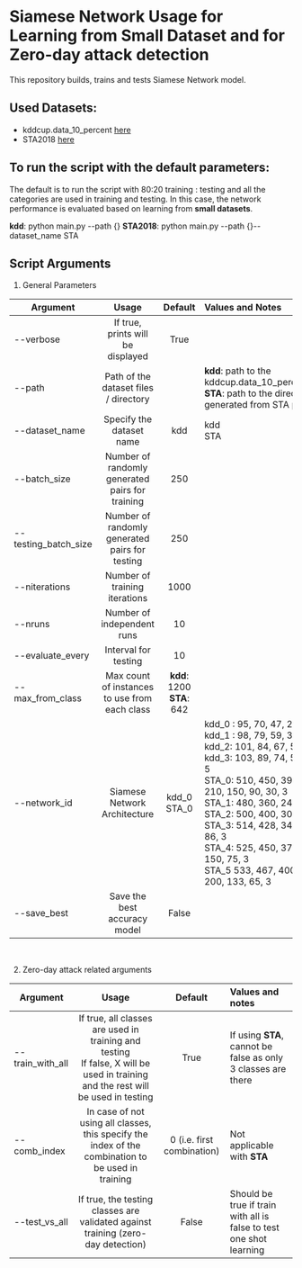 # Siamese Network Usage for Learning from Small Dataset and for Zero-day attack detection

This repository builds, trains and tests Siamese Network model.

## Used Datasets:
- kddcup.data_10_percent [here](http://kdd.ics.uci.edu/databases/kddcup99/kddcup99.html)
- STA2018 [here](https://github.com/elud074/STA2018)

## To run the script with the default parameters:
The default is to run the script with 80:20 training : testing and all the categories are used in training and testing. 
In this case, the network performance is evaluated based on learning from **small datasets**.

**kdd**: python main.py --path {}
**STA2018**: python main.py --path {}--dataset_name STA 

## Script Arguments
1. General Parameters

| Argument       | Usage        				 	     | Default       |  Values and Notes	          |
| ---------------|:-------------------------------------:|:-------------:|:-------------------|
| --verbose      | If true, prints will be displayed     | True 		 | 	 				  |
| --path         | Path of the dataset files / directory |               | **kdd**: path to the kddcup.data_10_percent_corrected <br> **STA**: path to the directory generated from STA preprocessing |
| --dataset_name | Specify the dataset name              | kdd           | kdd <br> STA       |
| --batch_size   | Number of randomly generated pairs for training | 250 |                   |
| --testing_batch_size | Number of randomly generated pairs for testing | 250 ||
| --niterations | Number of training iterations | 1000 ||
| --nruns | Number of independent runs | 10 ||
| --evaluate_every | Interval for testing       | 10 || 
| --max_from_class | Max count of instances to use from each class | **kdd**: 1200 <br> **STA**: 642 ||
| --network_id   | Siamese Network Architecture          | kdd_0 <br> STA_0 | kdd_0 : 95, 70, 47, 23, 5 <br> kdd_1 : 98, 79, 59, 39, 20, 5 <br> kdd_2: 101, 84, 67, 51, 24, 17, 5 <br> kdd_3: 103, 89, 74, 59, 44, 30, 15, 5 <br> STA_0: 510, 450, 390, 330, 270, 210, 150, 90, 30, 3 <br> STA_1: 480, 360, 240, 120, 3 <br> STA_2: 500, 400, 300, 200, 100, 3 <br> STA_3: 514, 428, 342, 257, 171, 86, 3 <br> STA_4: 525, 450, 375, 300, 225, 150, 75, 3 <br> STA_5 533, 467, 400, 333, 267, 200, 133, 65, 3 | 
| --save_best | Save the best accuracy model | False || 

<br>

2. Zero-day attack related arguments

| Argument       | Usage         | Default       |  Values and notes          |
| ---------------|:-------------:|:-------------:|:--------------------|
| --train_with_all | If true, all classes are used in training and testing <br> If false, X will be used in training and the rest will be used in testing | True | If using **STA**, cannot be false as only 3 classes are there |
| --comb_index    | In case of not using all classes, this specify the index of the combination to be used in training  | 0 (i.e. first combination) | Not applicable with **STA** |
| --test_vs_all   | If true, the testing classes are validated against training (zero-day detection)| False | Should be true if train with all is false to test one shot learning |


